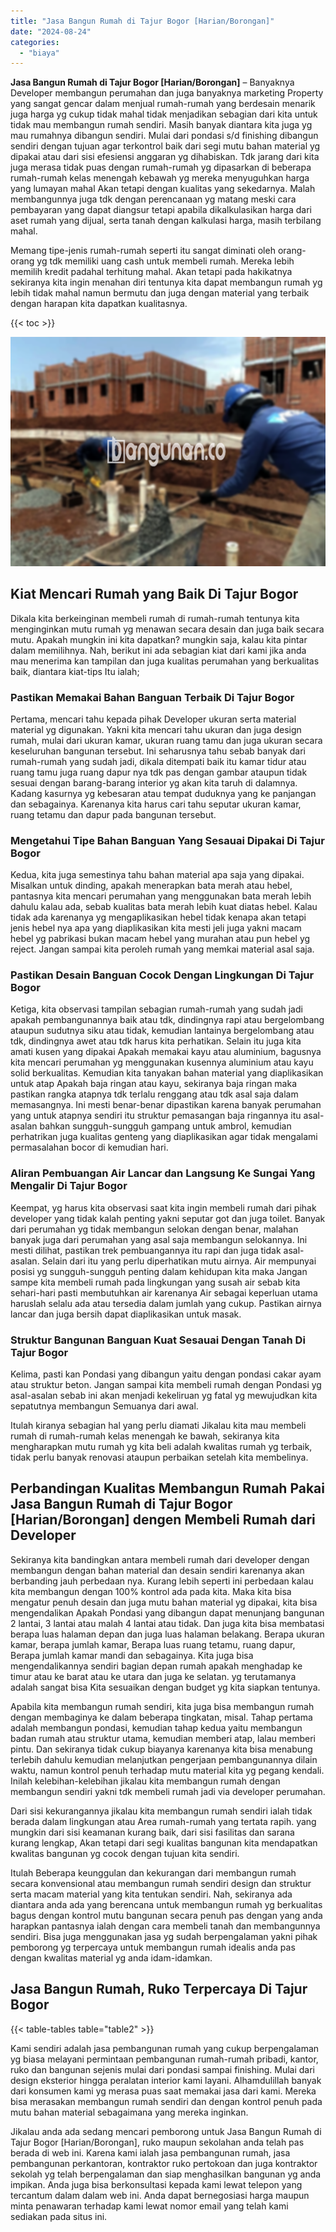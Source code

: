 ```yaml
---
title: "Jasa Bangun Rumah di Tajur Bogor [Harian/Borongan]"
date: "2024-08-24"
categories: 
  - "biaya"
---
```


**Jasa Bangun Rumah di Tajur Bogor \[Harian/Borongan\]** – Banyaknya Developer membangun perumahan dan juga banyaknya marketing Property yang sangat gencar dalam menjual rumah-rumah yang berdesain menarik juga harga yg cukup tidak mahal tidak menjadikan sebagian dari kita untuk tidak mau membangun rumah sendiri. Masih banyak diantara kita juga yg mau rumahnya dibangun sendiri. Mulai dari pondasi s/d finishing dibangun sendiri dengan tujuan agar terkontrol baik dari segi mutu bahan material yg dipakai atau dari sisi efesiensi anggaran yg dihabiskan. Tdk jarang dari kita juga merasa tidak puas dengan rumah-rumah yg dipasarkan di beberapa rumah-rumah kelas menengah kebawah yg mereka menyuguhkan harga yang lumayan mahal Akan tetapi dengan kualitas yang sekedarnya. Malah membangunnya juga tdk dengan perencanaan yg matang meski cara pembayaran yang dapat diangsur tetapi apabila dikalkulasikan harga dari aset rumah yang dijual, serta tanah dengan kalkulasi harga, masih terbilang mahal.

Memang tipe-jenis rumah-rumah seperti itu sangat diminati oleh orang-orang yg tdk memiliki uang cash untuk membeli rumah. Mereka lebih memilih kredit padahal terhitung mahal. Akan tetapi pada hakikatnya sekiranya kita ingin menahan diri tentunya kita dapat membangun rumah yg lebih tidak mahal namun bermutu dan juga dengan material yang terbaik dengan harapan kita dapatkan kualitasnya.

{{< toc >}}

![Jasa Bangun Rumah di Tajur Bogor [Harian/Borongan]](/images/borong-bangunan-18.png)

## Kiat Mencari Rumah yang Baik Di Tajur Bogor

Dikala kita berkeinginan membeli rumah di rumah-rumah tentunya kita menginginkan mutu rumah yg menawan secara desain dan juga baik secara mutu. Apakah mungkin ini kita dapatkan? mungkin saja, kalau kita pintar dalam memilihnya. Nah, berikut ini ada sebagian kiat dari kami jika anda mau menerima kan tampilan dan juga kualitas perumahan yang berkualitas baik, diantara kiat-tips Itu ialah;

### Pastikan Memakai Bahan Banguan Terbaik Di Tajur Bogor

Pertama, mencari tahu kepada pihak Developer ukuran serta material material yg digunakan. Yakni kita mencari tahu ukuran dan juga design rumah, mulai dari ukuran kamar, ukuran ruang tamu dan juga ukuran secara keseluruhan bangunan tersebut. Ini seharusnya tahu sebab banyak dari rumah-rumah yang sudah jadi, dikala ditempati baik itu kamar tidur atau ruang tamu juga ruang dapur nya tdk pas dengan gambar ataupun tidak sesuai dengan barang-barang interior yg akan kita taruh di dalamnya. Kadang kasurnya yg kebesaran atau tempat duduknya yang ke panjangan dan sebagainya. Karenanya kita harus cari tahu seputar ukuran kamar, ruang tetamu dan dapur pada bangunan tersebut.

### Mengetahui Tipe Bahan Banguan Yang Sesauai Dipakai Di Tajur Bogor

Kedua, kita juga semestinya tahu bahan material apa saja yang dipakai. Misalkan untuk dinding, apakah menerapkan bata merah atau hebel, pantasnya kita mencari perumahan yang menggunakan bata merah lebih dahulu kalau ada, sebab kualitas bata merah lebih kuat diatas hebel. Kalau tidak ada karenanya yg mengaplikasikan hebel tidak kenapa akan tetapi jenis hebel nya apa yang diaplikasikan kita mesti jeli juga yakni macam hebel yg pabrikasi bukan macam hebel yang murahan atau pun hebel yg reject. Jangan sampai kita peroleh rumah yang memkai material asal saja.

### Pastikan Desain Banguan Cocok Dengan Lingkungan Di Tajur Bogor

Ketiga, kita observasi tampilan sebagian rumah-rumah yang sudah jadi apakah pembangunannya baik atau tdk, dindingnya rapi atau bergelombang ataupun sudutnya siku atau tidak, kemudian lantainya bergelombang atau tdk, dindingnya awet atau tdk harus kita perhatikan. Selain itu juga kita amati kusen yang dipakai Apakah memakai kayu atau aluminium, bagusnya kita mencari perumahan yg menggunakan kusennya aluminium atau kayu solid berkualitas. Kemudian kita tanyakan bahan material yang diaplikasikan untuk atap Apakah baja ringan atau kayu, sekiranya baja ringan maka pastikan rangka atapnya tdk terlalu renggang atau tdk asal saja dalam memasangnya. Ini mesti benar-benar dipastikan karena banyak perumahan yang untuk atapnya sendiri itu struktur pemasangan baja ringannya itu asal-asalan bahkan sungguh-sungguh gampang untuk ambrol, kemudian perhatrikan juga kualitas genteng yang diaplikasikan agar tidak mengalami permasalahan bocor di kemudian hari.

### Aliran Pembuangan Air Lancar dan Langsung Ke Sungai Yang Mengalir Di Tajur Bogor

Keempat, yg harus kita observasi saat kita ingin membeli rumah dari pihak developer yang tidak kalah penting yakni seputar got dan juga toilet. Banyak dari perumahan yg tidak membangun selokan dengan benar, malahan banyak juga dari perumahan yang asal saja membangun selokannya. Ini mesti dilihat, pastikan trek pembuangannya itu rapi dan juga tidak asal-asalan. Selain dari itu yang perlu diperhatikan mutu airnya. Air mempunyai posisi yg sungguh-sungguh penting dalam kehidupan kita maka Jangan sampe kita membeli rumah pada lingkungan yang susah air sebab kita sehari-hari pasti membutuhkan air karenanya Air sebagai keperluan utama haruslah selalu ada atau tersedia dalam jumlah yang cukup. Pastikan airnya lancar dan juga bersih dapat diaplikasikan untuk masak.

### Struktur Bangunan Banguan Kuat Sesauai Dengan Tanah Di Tajur Bogor

Kelima, pasti kan Pondasi yang dibangun yaitu dengan pondasi cakar ayam atau struktur beton. Jangan sampai kita membeli rumah dengan Pondasi yg asal-asalan sebab ini akan menjadi kekeliruan yg fatal yg mewujudkan kita sepatutnya membangun Semuanya dari awal.

Itulah kiranya sebagian hal yang perlu diamati Jikalau kita mau membeli rumah di rumah-rumah kelas menengah ke bawah, sekiranya kita mengharapkan mutu rumah yg kita beli adalah kwalitas rumah yg terbaik, tidak perlu banyak renovasi ataupun perbaikan setelah kita membelinya.

## Perbandingan Kualitas Membangun Rumah Pakai Jasa Bangun Rumah di Tajur Bogor \[Harian/Borongan\] dengen Membeli Rumah dari Developer

Sekiranya kita bandingkan antara membeli rumah dari developer dengan membangun dengan bahan material dan desain sendiri karenanya akan berbanding jauh perbedaan nya. Kurang lebih seperti ini perbedaan kalau kita membangun dengan 100% kontrol ada pada kita. Maka kita bisa mengatur penuh desain dan juga mutu bahan material yg dipakai, kita bisa mengendalikan Apakah Pondasi yang dibangun dapat menunjang bangunan 2 lantai, 3 lantai atau malah 4 lantai atau tidak. Dan juga kita bisa membatasi berapa luas halaman depan dan juga luas halaman belakang. Berapa ukuran kamar, berapa jumlah kamar, Berapa luas ruang tetamu, ruang dapur, Berapa jumlah kamar mandi dan sebagainya. Kita juga bisa mengendalikannya sendiri bagian depan rumah apakah menghadap ke timur atau ke barat atau ke utara dan juga ke selatan. yg terutamanya adalah sangat bisa Kita sesuaikan dengan budget yg kita siapkan tentunya.

Apabila kita membangun rumah sendiri, kita juga bisa membangun rumah dengan membaginya ke dalam beberapa tingkatan, misal. Tahap pertama adalah membangun pondasi, kemudian tahap kedua yaitu membangun badan rumah atau struktur utama, kemudian memberi atap, lalau memberi pintu. Dan sekiranya tidak cukup biayanya karenanya kita bisa menabung terlebih dahulu kemudian melanjutkan pengerjaan pembangunannya dilain waktu, namun kontrol penuh terhadap mutu material kita yg pegang kendali. Inilah kelebihan-kelebihan jikalau kita membangun rumah dengan membangun sendiri yakni tdk membeli rumah jadi via developer perumahan.

Dari sisi kekurangannya jikalau kita membangun rumah sendiri ialah tidak berada dalam lingkungan atau Area rumah-rumah yang tertata rapih. yang mungkin dari sisi keamanan kurang baik, dari sisi fasilitas dan sarana kurang lengkap, Akan tetapi dari segi kualitas bangunan kita mendapatkan kwalitas bangunan yg cocok dengan tujuan kita sendiri.

Itulah Beberapa keunggulan dan kekurangan dari membangun rumah secara konvensional atau membangun rumah sendiri design dan struktur serta macam material yang kita tentukan sendiri. Nah, sekiranya ada diantara anda ada yang berencana untuk membangun rumah yg berkualitas bagus dengan kontrol mutu bangunan secara penuh pas dengan yang anda harapkan pantasnya ialah dengan cara membeli tanah dan membangunnya sendiri. Bisa juga menggunakan jasa yg sudah berpengalaman yakni pihak pemborong yg terpercaya untuk membangun rumah idealis anda pas dengan kwalitas material yg anda idam-idamkan.

## Jasa Bangun Rumah, Ruko Terpercaya Di Tajur Bogor

{{< table-tables table="table2" >}}

Kami sendiri adalah jasa pembangunan rumah yang cukup berpengalaman yg biasa melayani permintaan pembangunan rumah-rumah pribadi, kantor, ruko dan bangunan sejenis mulai dari pondasi sampai finishing. Mulai dari design eksterior hingga peralatan interior kami layani. Alhamdulillah banyak dari konsumen kami yg merasa puas saat memakai jasa dari kami. Mereka bisa merasakan membangun rumah sendiri dan dengan kontrol penuh pada mutu bahan material sebagaimana yang mereka inginkan.

Jikalau anda ada sedang mencari pemborong untuk Jasa Bangun Rumah di Tajur Bogor \[Harian/Borongan\], ruko maupun sekolahan anda telah pas berada di web ini. Karena kami ialah jasa pembangunan rumah, jasa pembangunan perkantoran, kontraktor ruko pertokoan dan juga kontraktor sekolah yg telah berpengalaman dan siap menghasilkan bangunan yg anda impikan. Anda juga bisa berkonsultasi kepada kami lewat telepon yang tercantum dalam dalam web ini. Anda dapat bernegosiasi harga maupun minta penawaran terhadap kami lewat nomor email yang telah kami sediakan pada situs ini.
